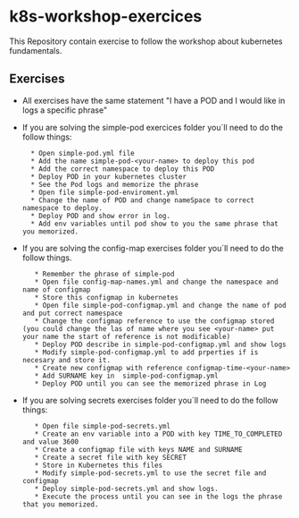 # k8s-workshop-exercices

  This Repository contain exercise to follow the workshop about kubernetes fundamentals.
  
## Exercises

 - All exercises have the same statement "I have a POD and I would like in logs a specific phrase"
 - If you are solving the simple-pod exercices folder you´ll need to do the follow things:

         * Open simple-pod.yml file
         * Add the name simple-pod-<your-name> to deploy this pod
         * Add the correct namespace to deploy this POD
         * Deploy POD in your kubernetes cluster
         * See the Pod logs and memorize the phrase
         * Open file simple-pod-enviroment.yml
         * Change the name of POD and change nameSpace to correct namespace to deploy.
         * Deploy POD and show error in log.
         * Add env variables until pod show to you the same phrase that you memorized.

- If you are solving the config-map exercises folder you´ll need to do the follow things.

         * Remember the phrase of simple-pod
         * Open file config-map-names.yml and change the namespace and name of configmap
         * Store this configmap in kubernetes
         * Open file simple-pod-configmap.yml and change the name of pod and put correct namespace
         * Change the configmap reference to use the configmap stored (you could change the las of name where you see <your-name> put your name the start of reference is not modificable)
         * Deploy POD describe in simple-pod-configmap.yml and show logs
         * Modify simple-pod-configmap.yml to add prperties if is necesary and store it.
         * Create new configmap with reference configmap-time-<your-name>
         * Add SURNAME key in  simple-pod-configmap.yml
         * Deploy POD until you can see the memorized phrase in Log
   
- If you are solving secrets exercises folder you´ll need to do the follow things:

         * Open file simple-pod-secrets.yml
         * Create an env variable into a POD with key TIME_TO_COMPLETED and value 3600
         * Create a configmap file with keys NAME and SURNAME
         * Create a secret file with key SECRET
         * Store in Kubernetes this files
         * Modify simple-pod-secrets.yml to use the secret file and configmap
         * Deploy simple-pod-secrets.yml and show logs.
         * Execute the process until you can see in the logs the phrase that you memorized.
         

